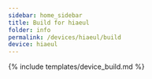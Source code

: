 ```yaml
---
sidebar: home_sidebar
title: Build for hiaeul
folder: info
permalink: /devices/hiaeul/build
device: hiaeul
---
```

{% include templates/device_build.md %}
